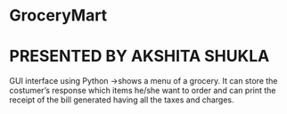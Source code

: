 # GroceryMart
# PRESENTED BY AKSHITA SHUKLA
GUI interface using Python →shows a menu of a grocery. It can store the costumer’s response which items he/she want to order and can print the receipt of the bill generated having all the taxes and charges.
